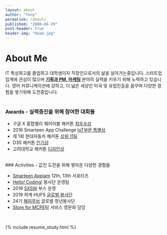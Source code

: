 ```yaml
---
layout: about
author: "Tony"
permalink: /about/
published: "2000-06-29"
post-header: true
header-img: "head.jpg"
---
```

# About Me
IT 특성화고를 졸업하고 대학생이자 직장인으로서의 삶을 살아가는중입니다. 스타트업 업계에 관심이 많으며 <ins>**기획과 PM, 마케팅**</ins> 분야의 실력을 키우기 위해 노력하고 있습니다. 영어 커뮤니케이션에 강하고, 더 넓은 세상인 미국 및 유럽진출을 꿈꾸며 다양한 경험을 쌓기위해 도전중입니다. 
<br />
<br />
### Awards - 실력증진을 위해 참여한 대회들 

- 구글 X 홍합밸리 웨어러블 해커톤 [최우수상](http://blog.ant-holdings.com/2015/02/13/%EA%B5%AC%EA%B8%80-%EC%BD%94%EB%A6%AC%EC%95%84%EC%99%80-%ED%95%A8%EA%BB%98-%ED%95%9C-%ED%99%8D%ED%95%A9%EB%B0%B8%EB%A6%AC-%ED%95%B4%EC%BB%A4%ED%86%A4/)
- 2016 Smarteen App Challenge [IoT부문 특별상](https://it.donga.com/25395/)
- 제 1회 현대자동차 해커톤 [상위 11팀](https://www.hankookilbo.com/News/Read/201608222235829632)
- D3S 해커톤 [인기상](https://www.facebook.com/edcancircle/photos/pcb.1651114941858818/1651113358525643/?type=3&theater)
- 고려대학교 해커톤 [디자인상]()

<br />
### Activities - 값진 도전을 위해 쌓아온 다양한 경험들

- [Smarteen Appjam](https://www.facebook.com/smarteenappclub/) 12th, 13th 서포터즈
- [Hello! Coding!](http://www.donga.com/news/article/all/20170608/84763013/1) 봉사단 운영팀
- 2019 [SXSW](http://biz.newdaily.co.kr/site/data/html/2019/03/18/2019031800103.html) 부스 운영 
- 2019 하계 HUFS [글로벌 봉사단](http://builder.hufs.ac.kr/user/indexSub.action?framePath=unknownboard&siteId=hufs&dum=dum&boardId=41994&page=1&command=view&boardSeq=125869008)
- 24기 [해피무브](https://happymove.hyundaimotorgroup.com/real_index.do) 글로벌 청년봉사단
- [Store for MCPE](https://play.google.com/store/apps/details?id=com.newidea.mcpestore&hl=en)팀 서비스 영문화 담당

<br />

{% include resume_study.html %}